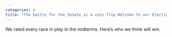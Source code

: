 ```yaml
---
categories: e
title: "The battle for the Senate is a coin flip Welcome to our Election Forecast"
---
```

We rated every race in play in the midterms. Here’s who we think will win.